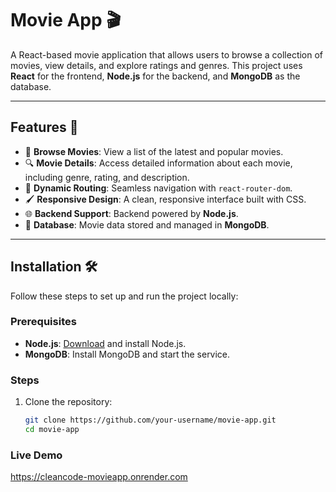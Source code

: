 # Movie App 🎬

A React-based movie application that allows users to browse a collection of movies, view details, and explore ratings and genres. This project uses **React** for the frontend, **Node.js** for the backend, and **MongoDB** as the database.

---

## Features 🚀

- 📜 **Browse Movies**: View a list of the latest and popular movies.
- 🔍 **Movie Details**: Access detailed information about each movie, including genre, rating, and description.
- 🔗 **Dynamic Routing**: Seamless navigation with `react-router-dom`.
- 🖌 **Responsive Design**: A clean, responsive interface built with CSS.
- 🌐 **Backend Support**: Backend powered by **Node.js**.
- 📂 **Database**: Movie data stored and managed in **MongoDB**.

---

## Installation 🛠️

Follow these steps to set up and run the project locally:

### Prerequisites
- **Node.js**: [Download](https://nodejs.org/) and install Node.js.
- **MongoDB**: Install MongoDB and start the service.

### Steps
1. Clone the repository:
   ```bash
   git clone https://github.com/your-username/movie-app.git
   cd movie-app

### Live Demo
https://cleancode-movieapp.onrender.com